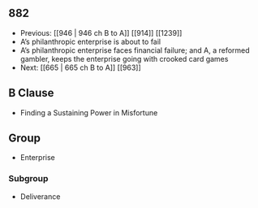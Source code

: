 ## 882
- Previous: [[946 | 946 ch B to A]] [[914]] [[1239]] 
- A’s philanthropic enterprise is about to fail
- A’s philanthropic enterprise faces financial failure; and A, a reformed gambler, keeps the enterprise going with crooked card games
- Next: [[665 | 665 ch B to A]] [[963]] 

## B Clause
- Finding a Sustaining Power in Misfortune

## Group
- Enterprise

### Subgroup
- Deliverance

